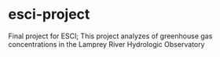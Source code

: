 # esci-project
Final project for ESCI; This project analyzes of greenhouse gas concentrations in the Lamprey River Hydrologic Observatory
